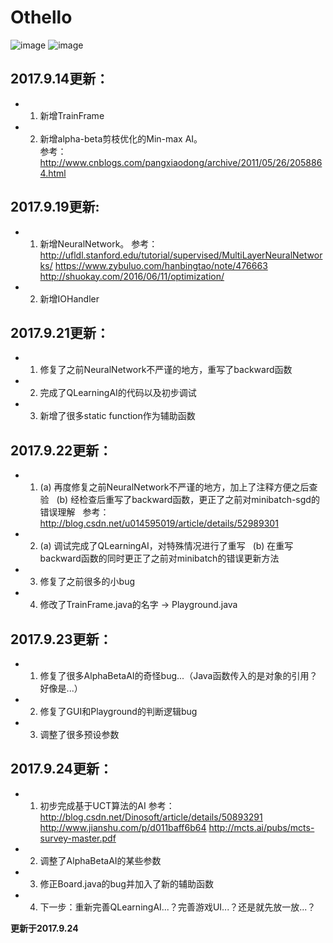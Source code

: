 # Othello

![image](https://github.com/qiaofengmarco/JavaOthello/raw/master/d1.png)
![image](https://github.com/qiaofengmarco/JavaOthello/raw/master/d2.png)

## 2017.9.14更新：
 - 1. 新增TrainFrame 
 - 2. 新增alpha-beta剪枝优化的Min-max AI。   
      参考：http://www.cnblogs.com/pangxiaodong/archive/2011/05/26/2058864.html

## 2017.9.19更新:
 - 1. 新增NeuralNetwork。
      参考：
      http://ufldl.stanford.edu/tutorial/supervised/MultiLayerNeuralNetworks/
      https://www.zybuluo.com/hanbingtao/note/476663
      http://shuokay.com/2016/06/11/optimization/
 - 2. 新增IOHandler

## 2017.9.21更新：
 - 1. 修复了之前NeuralNetwork不严谨的地方，重写了backward函数
 - 2. 完成了QLearningAI的代码以及初步调试
 - 3. 新增了很多static function作为辅助函数

## 2017.9.22更新：
 - 1. (a) 再度修复之前NeuralNetwork不严谨的地方，加上了注释方便之后查验
      (b) 经检查后重写了backward函数，更正了之前对minibatch-sgd的错误理解
          参考：http://blog.csdn.net/u014595019/article/details/52989301
 - 2. (a) 调试完成了QLearningAI，对特殊情况进行了重写
      (b) 在重写backward函数的同时更正了之前对minibatch的错误更新方法
 - 3. 修复了之前很多的小bug
 - 4. 修改了TrainFrame.java的名字 -> Playground.java

## 2017.9.23更新：
 - 1. 修复了很多AlphaBetaAI的奇怪bug...（Java函数传入的是对象的引用？好像是...）
 - 2. 修复了GUI和Playground的判断逻辑bug
 - 3. 调整了很多预设参数

## 2017.9.24更新：
 - 1. 初步完成基于UCT算法的AI
      参考：
      http://blog.csdn.net/Dinosoft/article/details/50893291
      http://www.jianshu.com/p/d011baff6b64
      http://mcts.ai/pubs/mcts-survey-master.pdf
 - 2. 调整了AlphaBetaAI的某些参数
 - 3. 修正Board.java的bug并加入了新的辅助函数
 - 4. 下一步：重新完善QLearningAI...？完善游戏UI...？还是就先放一放...？

**更新于2017.9.24**
